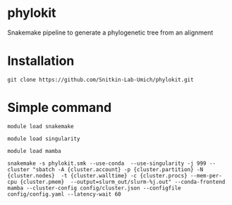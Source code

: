 # phylokit
Snakemake pipeline to generate a phylogenetic tree from an alignment 

# Installation
```
git clone https://github.com/Snitkin-Lab-Umich/phylokit.git
```

# Simple command
```
module load snakemake

module load singularity

module load mamba

snakemake -s phylokit.smk --use-conda  --use-singularity -j 999 --cluster "sbatch -A {cluster.account} -p {cluster.partition} -N {cluster.nodes}  -t {cluster.walltime} -c {cluster.procs} --mem-per-cpu {cluster.pmem}  --output=slurm_out/slurm-%j.out" --conda-frontend mamba --cluster-config config/cluster.json --configfile config/config.yaml --latency-wait 60
```